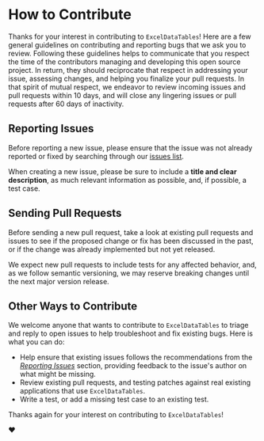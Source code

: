 # How to Contribute

Thanks for your interest in contributing to `ExcelDataTables`! Here are a few
general guidelines on contributing and reporting bugs that we ask you to review.
Following these guidelines helps to communicate that you respect the time of the
contributors managing and developing this open source project. In return, they
should reciprocate that respect in addressing your issue, assessing changes, and
helping you finalize your pull requests. In that spirit of mutual respect, we
endeavor to review incoming issues and pull requests within 10 days, and will
close any lingering issues or pull requests after 60 days of inactivity.

## Reporting Issues

Before reporting a new issue, please ensure that the issue was not already
reported or fixed by searching through our
[issues list](https://github.com/svrnm/exceldatatables/issues).

When creating a new issue, please be sure to include a **title and clear
description**, as much relevant information as possible, and, if possible, a
test case.

## Sending Pull Requests

Before sending a new pull request, take a look at existing pull requests and
issues to see if the proposed change or fix has been discussed in the past, or
if the change was already implemented but not yet released.

We expect new pull requests to include tests for any affected behavior, and, as
we follow semantic versioning, we may reserve breaking changes until the next
major version release.

## Other Ways to Contribute

We welcome anyone that wants to contribute to `ExcelDataTables` to triage and
reply to open issues to help troubleshoot and fix existing bugs. Here is what
you can do:

- Help ensure that existing issues follows the recommendations from the
  _[Reporting Issues](#reporting-issues)_ section, providing feedback to the
  issue's author on what might be missing.
- Review existing pull requests, and testing patches against real existing
  applications that use `ExcelDataTables`.
- Write a test, or add a missing test case to an existing test.

Thanks again for your interest on contributing to `ExcelDataTables`!

:heart:
